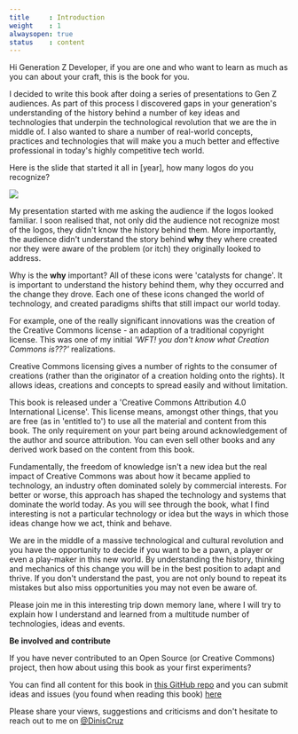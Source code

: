 ```yaml
---
title     : Introduction
weight    : 1
alwaysopen: true
status    : content
---
```


Hi Generation Z Developer, if you are one and who want to learn as much as you can about your craft, this is the book for you.

I decided to write this book after doing a series of presentations to Gen Z audiences. As part of this process I discovered gaps in your generation's understanding of the history behind a number of key ideas and technologies that underpin the technological revolution that we are the in middle of. I also wanted to share a number of real-world concepts, practices and technologies that will make you a much better and effective professional in today's highly competitive tech world. 

Here is the slide that started it all in [year], how many logos do you recognize?

![](/images/list-of-icons.png)

My presentation started with me asking the audience if the logos looked familiar. I soon realised that, not only did the audience not recognize most of the logos, they didn't know the history behind them. More importantly, the audience didn't understand the story behind **why** they where created nor they were aware of the problem (or itch) they originally looked to address.

Why is the **why** important? All of these icons were 'catalysts for change'. It is important to understand the history behind them, why they occurred and the change they drove. Each one of these icons changed the world of technology, and created paradigms shifts that still impact our world today.

For example, one of the really significant innovations was the creation of the Creative Commons license - an adaption of a traditional copyright license. This was one of my initial _'WFT! you don't know what Creation Commons is???'_ realizations. 

Creative Commons licensing gives a number of rights to the consumer of creations (rather than the originator of a creation holding onto the rights). It allows ideas, creations and concepts to spread easily and without limitation. 

This book is released under a 'Creative Commons Attribution 4.0 International License'. This license means, amongst other things, that you are free (as in 'entitled to') to use all the material and content from this book. The only requirement on your part being around acknowledgement of the author and source attribution. You can even sell other books and any derived work based on the content from this book.

Fundamentally, the freedom of knowledge isn't a new idea but the real impact of Creative Commons was about how it became applied to technology, an industry often dominated solely by commercial interests. For better or worse, this approach has shaped the technology and systems that dominate the world today. As you will see through the book, what I find interesting is not a particular technology or idea but the ways in which those ideas change how we act, think and behave.

We are in the middle of a massive technological and cultural revolution and you have the opportunity to decide if you want to be a pawn, a player or even a play-maker in this new world. By understanding the history, thinking and mechanics of this change you will be in the best position to adapt and thrive. If you don't understand the past, you are not only bound to repeat its mistakes but also miss opportunities you may not even be aware of.

Please join me in this interesting trip down memory lane, where I will try to explain how I understand and learned from a multitude number of technologies, ideas and events.

**Be involved and contribute**

If you have never contributed to an Open Source (or Creative Commons) project, then how about using this book as your first experiments?

You can find all content for this book in [this GitHub repo](https://github.com/DinisCruz/Book_Generation_Z_Developer) and you can submit ideas and issues (you found when reading this book) [here](https://github.com/DinisCruz/Book_Generation_Z_Developer/issues)

Please share your views, suggestions and criticisms and don't hesitate to reach out to me on [@DinisCruz](https://twitter.com/DinisCruz)


